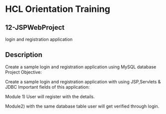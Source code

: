 # HCL Orientation Training

## 12-JSPWebProject  
  login and registration application  

## Description

Create a sample login and registration application using MySQL database
Project Objective:  
  
Create a sample login and registration application with using JSP,Servlets & JDBC
Important fields of this application:  
  
Module 1) User will register with the details.  
  
Module2) with the same database table user will get verified through login.  


